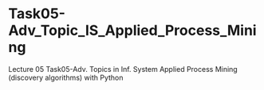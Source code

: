 # Task05-Adv_Topic_IS_Applied_Process_Mining
Lecture 05 Task05-Adv. Topics in Inf. System Applied Process Mining (discovery algorithms) with Python
